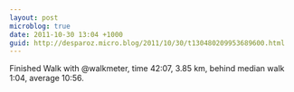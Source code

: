 ```yaml
---
layout: post
microblog: true
date: 2011-10-30 13:04 +1000
guid: http://desparoz.micro.blog/2011/10/30/t130480209953689600.html
---
```

Finished Walk with @walkmeter, time 42:07, 3.85 km, behind median walk 1:04, average 10:56.
